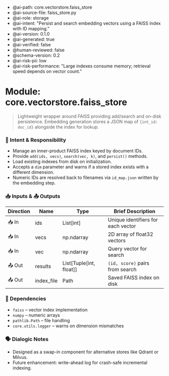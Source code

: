 - @ai-path: core.vectorstore.faiss_store
- @ai-source-file: faiss_store.py
- @ai-role: storage
- @ai-intent: "Persist and search embedding vectors using a FAISS index with ID mapping."
- @ai-version: 0.1.0
- @ai-generated: true
- @ai-verified: false
- @human-reviewed: false
- @schema-version: 0.2
- @ai-risk-pii: low
- @ai-risk-performance: "Large indexes consume memory; retrieval speed depends on vector count."

# Module: core.vectorstore.faiss_store
> Lightweight wrapper around FAISS providing add/search and on-disk persistence.
> Embedding generation stores a JSON map of `{int_id: doc_id}` alongside the index for lookup.

### 🎯 Intent & Responsibility
- Manage an inner-product FAISS index keyed by document IDs.
- Provide `add(ids, vecs)`, `search(vec, k)`, and `persist()` methods.
- Load existing indexes from disk on initialization.
- Accepts a `dim` parameter and warns if a stored index exists with a different
  dimension.
- Numeric IDs are resolved back to filenames via `id_map.json` written by the embedding step.

### 📥 Inputs & 📤 Outputs
| Direction | Name  | Type | Brief Description |
|-----------|-------|------|-------------------|
| 📥 In | ids | List[int] | Unique identifiers for each vector |
| 📥 In | vecs | np.ndarray | 2D array of float32 vectors |
| 📥 In | vec | np.ndarray | Query vector for search |
| 📤 Out | results | List[Tuple[int, float]] | `(id, score)` pairs from search |
| 📤 Out | index_file | Path | Saved FAISS index on disk |

### 🔗 Dependencies
- `faiss` – vector index implementation
- `numpy` – numeric arrays
- `pathlib.Path` – file handling
- `core.utils.logger` – warns on dimension mismatches

### 🗣 Dialogic Notes
- Designed as a swap-in component for alternative stores like Qdrant or Milvus.
- Future enhancement: write-ahead log for crash-safe incremental indexing.
